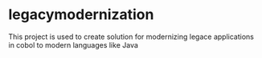 # legacymodernization
This project is used to create solution for modernizing legace applications in cobol to modern languages like Java
